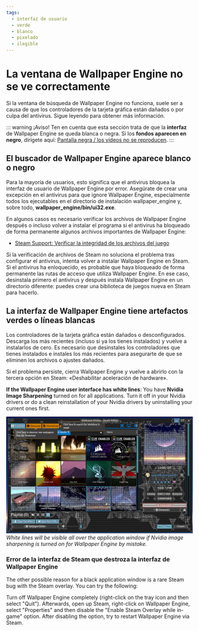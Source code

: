 ```yaml
---
tags:
  - interfaz de usuario
  - verde
  - blanco
  - pixelado
  - ilegible
---
```


# La ventana de Wallpaper Engine no se ve correctamente

Si la ventana de búsqueda de Wallpaper Engine no funciona, suele ser a causa de que los controladores de la tarjeta gráfica están dañados o por culpa del antivirus. Sigue leyendo para obtener más información.

::: warning
¡Aviso! Ten en cuenta que esta sección trata de que la **interfaz** de Wallpaper Engine se queda blanca o negra. Si los **fondos aparecen en negro**, dirígete aquí: [Pantalla negra / los vídeos no se reproducen](/noshow/notplaying.html).
:::

## El buscador de Wallpaper Engine aparece blanco o negro

Para la mayoría de usuarios, esto significa que el antivirus bloquea la interfaz de usuario de Wallpaper Engine por error. Asegúrate de crear una excepción en el antivirus para que ignore Wallpaper Engine, especialmente todos los ejecutables en el directorio de instalación wallpaper_engine y, sobre todo, **wallpaper_engine/bin/ui32.exe**.

En algunos casos es necesario verificar los archivos de Wallpaper Engine después o incluso volver a instalar el programa si el antivirus ha bloqueado de forma permanente algunos archivos importantes de Wallpaper Engine:

* [Steam Support: Verificar la integridad de los archivos del juego](https://support.steampowered.com/kb_article.php?ref=2037-QEUH-3335)

Si la verificación de archivos de Steam no soluciona el problema tras configurar el antivirus, intenta volver a instalar Wallpaper Engine en Steam. Si el antivirus ha enloquecido, es probable que haya bloqueado de forma permanente las rutas de acceso que utiliza Wallpaper Engine. En ese caso, desinstala primero el antivirus y después instala Wallpaper Engine en un directorio diferente: puedes crear una biblioteca de juegos nueva en Steam para hacerlo.

## La interfaz de Wallpaper Engine tiene artefactos verdes o líneas blancas

Los controladores de la tarjeta gráfica están dañados o desconfigurados. Descarga los más recientes (incluso si ya los tienes instalados) y vuelve a instalarlos de cero. Es necesario que desinstales los controladores que tienes instalados e instales los más recientes para asegurarte de que se eliminen los archivos o ajustes dañados.

Si el problema persiste, cierra Wallpaper Engine y vuelve a abrirlo con la tercera opción en Steam: «Deshabilitar aceleración de hardware».

**If the Wallpaper Engine user interface has white lines**: You have **Nvidia Image Sharpening** turned on for all applications. Turn it off in your Nvidia drivers or do a clean reinstallation of your Nvidia drivers by uninstalling your current ones first.

![Nvidia Image Sharpening Issue](./imagesharpening.png) *White lines will be visible all over the application window if Nvidia image sharpening is turned on for Wallpaper Engine by mistake.*

### Error de la interfaz de Steam que destroza la interfaz de Wallpaper Engine

The other possible reason for a black application window is a rare Steam bug with the Steam overlay. You can try the following:

Turn off Wallpaper Engine completely (right-click on the tray icon and then select "Quit"). Afterwards, open up Steam, right-click on Wallpaper Engine, select "Properties" and then disable the "Enable Steam Overlay while in-game" option. After disabling the option, try to restart Wallpaper Engine via Steam. 